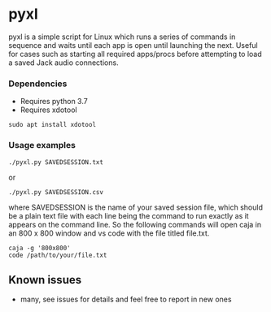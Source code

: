 # pyxl

pyxl is a simple script for Linux which runs a series of commands in sequence and waits until each app is open until launching the next.
Useful for cases such as starting all required apps/procs before attempting to load a saved Jack audio connections.

### Dependencies

* Requires python 3.7
* Requires xdotool
```
sudo apt install xdotool
```

### Usage examples

```
./pyxl.py SAVEDSESSION.txt
```
or
```
./pyxl.py SAVEDSESSION.csv
```
where SAVEDSESSION is the name of your saved session file, which should be a plain text file with each line being the command to run exactly as it appears on the command line.
So the following commands will open caja in an 800 x 800 window and vs code with the file titled file.txt.
```
caja -g '800x800'
code /path/to/your/file.txt
```

## Known issues

* many, see issues for details and feel free to report in new ones
